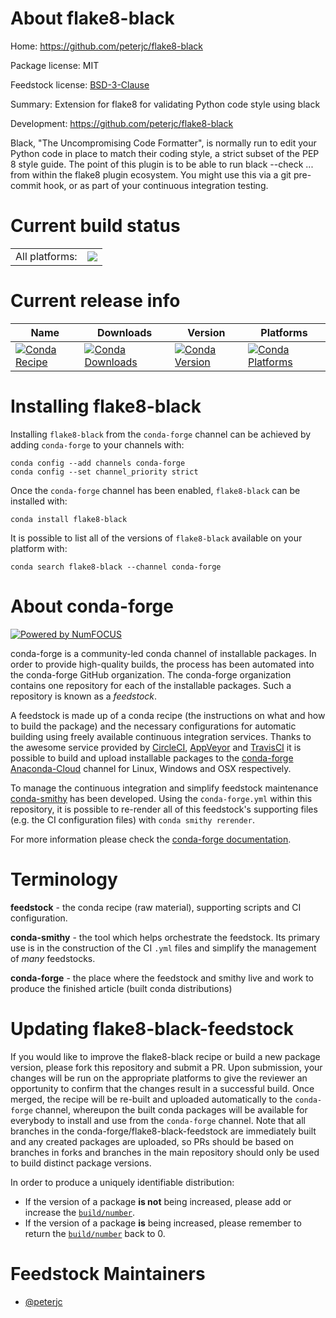 About flake8-black
==================

Home: https://github.com/peterjc/flake8-black

Package license: MIT

Feedstock license: [BSD-3-Clause](https://github.com/conda-forge/flake8-black-feedstock/blob/master/LICENSE.txt)

Summary: Extension for flake8 for validating Python code style using black

Development: https://github.com/peterjc/flake8-black

Black, "The Uncompromising Code Formatter", is normally run to edit your
Python code in place to match their coding style, a strict subset of the
PEP 8 style guide. The point of this plugin is to be able to run
black --check ... from within the flake8 plugin ecosystem. You might use
this via a git pre-commit hook, or as part of your continuous integration
testing.


Current build status
====================


<table><tr><td>All platforms:</td>
    <td>
      <a href="https://dev.azure.com/conda-forge/feedstock-builds/_build/latest?definitionId=6859&branchName=master">
        <img src="https://dev.azure.com/conda-forge/feedstock-builds/_apis/build/status/flake8-black-feedstock?branchName=master">
      </a>
    </td>
  </tr>
</table>

Current release info
====================

| Name | Downloads | Version | Platforms |
| --- | --- | --- | --- |
| [![Conda Recipe](https://img.shields.io/badge/recipe-flake8--black-green.svg)](https://anaconda.org/conda-forge/flake8-black) | [![Conda Downloads](https://img.shields.io/conda/dn/conda-forge/flake8-black.svg)](https://anaconda.org/conda-forge/flake8-black) | [![Conda Version](https://img.shields.io/conda/vn/conda-forge/flake8-black.svg)](https://anaconda.org/conda-forge/flake8-black) | [![Conda Platforms](https://img.shields.io/conda/pn/conda-forge/flake8-black.svg)](https://anaconda.org/conda-forge/flake8-black) |

Installing flake8-black
=======================

Installing `flake8-black` from the `conda-forge` channel can be achieved by adding `conda-forge` to your channels with:

```
conda config --add channels conda-forge
conda config --set channel_priority strict
```

Once the `conda-forge` channel has been enabled, `flake8-black` can be installed with:

```
conda install flake8-black
```

It is possible to list all of the versions of `flake8-black` available on your platform with:

```
conda search flake8-black --channel conda-forge
```


About conda-forge
=================

[![Powered by NumFOCUS](https://img.shields.io/badge/powered%20by-NumFOCUS-orange.svg?style=flat&colorA=E1523D&colorB=007D8A)](http://numfocus.org)

conda-forge is a community-led conda channel of installable packages.
In order to provide high-quality builds, the process has been automated into the
conda-forge GitHub organization. The conda-forge organization contains one repository
for each of the installable packages. Such a repository is known as a *feedstock*.

A feedstock is made up of a conda recipe (the instructions on what and how to build
the package) and the necessary configurations for automatic building using freely
available continuous integration services. Thanks to the awesome service provided by
[CircleCI](https://circleci.com/), [AppVeyor](https://www.appveyor.com/)
and [TravisCI](https://travis-ci.com/) it is possible to build and upload installable
packages to the [conda-forge](https://anaconda.org/conda-forge)
[Anaconda-Cloud](https://anaconda.org/) channel for Linux, Windows and OSX respectively.

To manage the continuous integration and simplify feedstock maintenance
[conda-smithy](https://github.com/conda-forge/conda-smithy) has been developed.
Using the ``conda-forge.yml`` within this repository, it is possible to re-render all of
this feedstock's supporting files (e.g. the CI configuration files) with ``conda smithy rerender``.

For more information please check the [conda-forge documentation](https://conda-forge.org/docs/).

Terminology
===========

**feedstock** - the conda recipe (raw material), supporting scripts and CI configuration.

**conda-smithy** - the tool which helps orchestrate the feedstock.
                   Its primary use is in the construction of the CI ``.yml`` files
                   and simplify the management of *many* feedstocks.

**conda-forge** - the place where the feedstock and smithy live and work to
                  produce the finished article (built conda distributions)


Updating flake8-black-feedstock
===============================

If you would like to improve the flake8-black recipe or build a new
package version, please fork this repository and submit a PR. Upon submission,
your changes will be run on the appropriate platforms to give the reviewer an
opportunity to confirm that the changes result in a successful build. Once
merged, the recipe will be re-built and uploaded automatically to the
`conda-forge` channel, whereupon the built conda packages will be available for
everybody to install and use from the `conda-forge` channel.
Note that all branches in the conda-forge/flake8-black-feedstock are
immediately built and any created packages are uploaded, so PRs should be based
on branches in forks and branches in the main repository should only be used to
build distinct package versions.

In order to produce a uniquely identifiable distribution:
 * If the version of a package **is not** being increased, please add or increase
   the [``build/number``](https://docs.conda.io/projects/conda-build/en/latest/resources/define-metadata.html#build-number-and-string).
 * If the version of a package **is** being increased, please remember to return
   the [``build/number``](https://docs.conda.io/projects/conda-build/en/latest/resources/define-metadata.html#build-number-and-string)
   back to 0.

Feedstock Maintainers
=====================

* [@peterjc](https://github.com/peterjc/)

